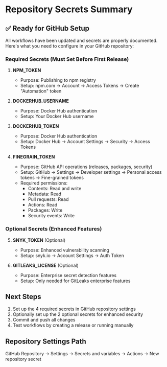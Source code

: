 # Repository Secrets Summary

## ✅ Ready for GitHub Setup

All workflows have been updated and secrets are properly documented. Here's what you need to configure in your GitHub repository:

### Required Secrets (Must Set Before First Release)

1. **NPM_TOKEN**
   - Purpose: Publishing to npm registry
   - Setup: npm.com → Account → Access Tokens → Create "Automation" token

2. **DOCKERHUB_USERNAME** 
   - Purpose: Docker Hub authentication
   - Setup: Your Docker Hub username

3. **DOCKERHUB_TOKEN**
   - Purpose: Docker Hub authentication  
   - Setup: Docker Hub → Account Settings → Security → Access Tokens

4. **FINEGRAIN_TOKEN**
   - Purpose: GitHub API operations (releases, packages, security)
   - Setup: GitHub → Settings → Developer settings → Personal access tokens → Fine-grained tokens
   - Required permissions:
     - Contents: Read and write
     - Metadata: Read
     - Pull requests: Read  
     - Actions: Read
     - Packages: Write
     - Security events: Write

### Optional Secrets (Enhanced Features)

5. **SNYK_TOKEN** (Optional)
   - Purpose: Enhanced vulnerability scanning
   - Setup: snyk.io → Account Settings → Auth Token

6. **GITLEAKS_LICENSE** (Optional)
   - Purpose: Enterprise secret detection features
   - Setup: Only needed for GitLeaks enterprise features

## Next Steps

1. Set up the 4 required secrets in GitHub repository settings
2. Optionally set up the 2 optional secrets for enhanced security
3. Commit and push all changes
4. Test workflows by creating a release or running manually

## Repository Settings Path
GitHub Repository → Settings → Secrets and variables → Actions → New repository secret
